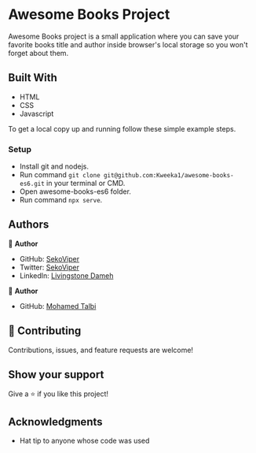 # Awesome Books Project

Awesome Books project is a small application where you can save your favorite books title and author inside browser's local storage so you won't forget about them.

## Built With

- HTML
- CSS
- Javascript

To get a local copy up and running follow these simple example steps.

### Setup
- Install git and nodejs.
- Run command `git clone git@github.com:Kweeka1/awesome-books-es6.git` in your terminal or CMD.
- Open awesome-books-es6 folder.
- Run command `npx serve`.


## Authors

👤 **Author**

- GitHub: [SekoViper](https://github.com/SekoViper)
- Twitter: [SekoViper](https://twitter.com/SekoViper)
- LinkedIn: [Livingstone Dameh](https://www.linkedin.com/in/livingstone-dameh/)

👤 **Author**

- GitHub: [Mohamed Talbi](https://github.com/Kweeka1)


## 🤝 Contributing

Contributions, issues, and feature requests are welcome!


## Show your support

Give a ⭐️ if you like this project!

## Acknowledgments

- Hat tip to anyone whose code was used